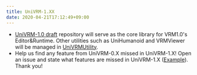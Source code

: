 ```yaml
---
title: UniVRM-1.XX
date: 2020-04-21T17:12:49+09:00
---
```


* [UniVRM-1.0 draft](https://github.com/vrm-c/UniVRM_1_0) repository will serve as the core library for VRM1.0's Editor&Runtime. Other utilities such as UniHumanoid and VRMViewer will be managed in [UniVRMUtility](https://github.com/vrm-c/UniVRMUtility).
* Help us find any feature from UniVRM-0.X missed in UniVRM-1.X! Open an issue and state what features are missed in UniVRM-1.X ([Example](https://github.com/vrm-c/UniVRM_1_0/issues/55)). Thank you!
